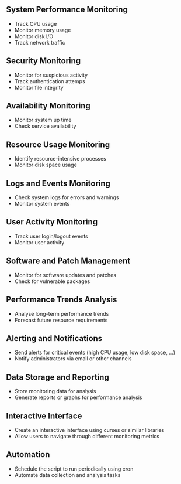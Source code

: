 ## System Performance Monitoring

- Track CPU usage 
- Monitor memory usage 
- Monitor disk I/O 
- Track network traffic 

## Security Monitoring

- Monitor for suspicious activity
- Track authentication attemps
- Monitor file integrity

## Availability Monitoring

- Monitor system up time
- Check service availability

## Resource Usage Monitoring

- Identify resource-intensive processes
- Monitor disk space usage

## Logs and Events Monitoring

- Check system logs for errors and warnings
- Monitor system events

## User Activity Monitoring

- Track user login/logout events
- Monitor user activity

## Software and Patch Management

- Monitor for software updates and patches
- Check for vulnerable packages

## Performance Trends Analysis

- Analyse long-term performance trends
- Forecast future resource requirements

## Alerting and Notifications

- Send alerts for critical events (high CPU usage, low disk space, ...)
- Notify administrators via email or other channels

## Data Storage and Reporting

- Store monitoring data for analysis
- Generate reports or graphs for performance analysis

## Interactive Interface

- Create an interactive interface using curses or similar libraries
- Allow  users to navigate through different monitoring metrics

## Automation

- Schedule the script to run periodically using cron
- Automate data collection and analysis tasks